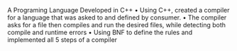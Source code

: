 A Programing Language
Developed in C++
• Using C++, created a compiler for a language that was asked to and defined by consumer.
• The compiler asks for a file then compiles and run the desired files, while detecting both compile and runtime errors
• Using BNF to define the rules and implemented all 5 steps of a compiler
